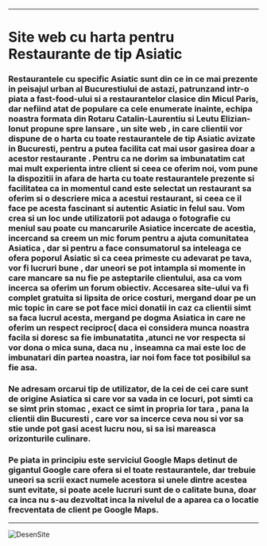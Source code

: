 ----------------------------------------------------------
# Site web cu harta pentru Restaurante de tip Asiatic

### Restaurantele cu specific Asiatic sunt din ce in ce mai prezente in peisajul urban al Bucurestiului de astazi, patrunzand intr-o piata a fast-food-ului si a restaurantelor clasice din Micul Paris, dar nefiind atat de populare ca cele enumerate inainte, echipa noastra formata din Rotaru Catalin-Laurentiu  si Leutu Elizian-Ionut propune spre lansare , un site web , in care clientii vor dispune de o harta  cu toate restaurantele de tip Asiatic avizate in Bucuresti, pentru a putea facilita cat mai usor gasirea doar a acestor restaurante . Pentru ca ne dorim sa imbunatatim cat mai mult experienta  intre client si ceea ce oferim noi, vom pune la dispozitii in afara de harta cu toate restaurantele prezente si facilitatea ca in momentul cand este selectat un restaurant sa oferim si o descriere mica a acestui restaurant, si ceea ce il face pe acesta fascinant si autentic Asiatic in felul sau. Vom crea si un loc unde utilizatorii pot adauga o fotografie cu meniul sau poate cu  mancarurile Asiatice incercate de acestia, incercand sa creem un mic forum pentru a ajuta comunitatea Asiatica , dar si pentru a face consumatorul sa inteleaga ce ofera poporul Asiatic si ca ceea primeste cu adevarat pe tava, vor fi lucruri bune , dar uneori se pot intampla si momente in care mancare sa nu fie pe asteptarile clientului, asa ca vom incerca sa oferim un forum obiectiv. Accesarea site-ului va fi complet gratuita si lipsita de orice costuri, mergand doar pe un mic topic in care se pot face mici donatii in caz ca clientii simt sa faca lucrul acesta, mergand pe dogma Asiatica in care ne oferim un respect reciproc( daca ei considera munca noastra facila si doresc sa fie imbunatatita ,atunci ne vor respecta si vor dona o mica suna, daca nu , inseamna ca mai este loc de imbunatari din partea noastra, iar noi fom face tot posibilul sa fie asa.
### Ne adresam orcarui tip de utilizator, de la cei de cei care sunt de origine Asiatica si care vor sa vada in ce locuri, pot simti ca se simt prin stomac , exact ce simt in propria lor tara , pana la clientii din Bucuresti , care vor sa incerce ceva nou si vor sa stie unde pot gasi acest lucru nou,  si sa isi mareasca orizonturile culinare.	
### Pe piata in principiu este serviciul Google Maps detinut de gigantul Google care ofera si el toate restaurantele, dar trebuie uneori sa scrii exact numele acestora si unele dintre acestea sunt evitate, si poate acele lucruri sunt de o calitate buna, doar ca inca nu s-au dezvoltat inca la nivelul de a aparea ca o locatie frecventata de client pe Google Maps.
-----------------------------------------------------------------------------------------------------------------------------------------
![DesenSite](https://user-images.githubusercontent.com/57209105/69496372-369ade80-0eda-11ea-9fa8-8b009ed14663.jpg)

